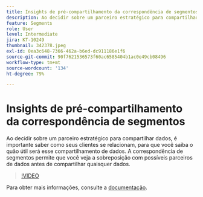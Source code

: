 ```yaml
---
title: Insights de pré-compartilhamento da correspondência de segmentos
description: Ao decidir sobre um parceiro estratégico para compartilhar dados, é importante saber como seus clientes se relacionam, para que você saiba o quão útil será esse compartilhamento de dados. A correspondência de segmentos permite que você veja a sobreposição com possíveis parceiros de dados antes de compartilhar dados e também conclui o compartilhamento bidirecional de dados com esses parceiros.
feature: Segments
role: User
level: Intermediate
jira: KT-10249
thumbnail: 342378.jpeg
exl-id: 0ea3c648-7366-462a-b6ed-dc911186e1f6
source-git-commit: 90f7621536573f60ac6585404b1ac0e49cb08496
workflow-type: tm+mt
source-wordcount: '134'
ht-degree: 79%

---
```


# Insights de pré-compartilhamento da correspondência de segmentos

Ao decidir sobre um parceiro estratégico para compartilhar dados, é importante saber como seus clientes se relacionam, para que você saiba o quão útil será esse compartilhamento de dados. A correspondência de segmentos permite que você veja a sobreposição com possíveis parceiros de dados antes de compartilhar quaisquer dados.

>[!VIDEO](https://video.tv.adobe.com/v/342378/?quality=12&learn=on)

Para obter mais informações, consulte a [documentação](https://experienceleague.adobe.com/docs/experience-platform/segmentation/ui/segment-match/overview.html?lang=pt-BR).
